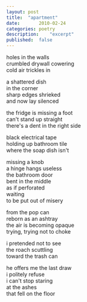 ```yaml
---
layout: post
title: 	"apartment"
date:		2010-02-24
categories:	poetry
description: 	"excerpt"
published: 	false
---
```

holes in the walls<br/>
crumbled drywall cowering<br/>
cold air trickles in<br/>

a shattered dish<br/>
in the corner<br/>
sharp edges shrieked<br/>
and now lay silenced<br/>

the fridge is missing a foot<br/>
can't stand up straight<br/>
there's a dent in the right side<br/>

black electrical tape<br/>
holding up bathroom tile<br/>
where the soap dish isn't<br/>

missing a knob<br/>
a hinge hangs useless<br/>
the bathroom door<br/>
bent in the middle<br/>
as if perforated<br/>
waiting<br/>
to be put out of misery<br/>

from the pop can<br/>
reborn as an ashtray<br/>
the air is becoming opaque<br/>
trying, trying not to choke<br/>

i pretended not to see<br/>
the roach scuttling<br/>
toward the trash can<br/>

he offers me the last draw<br/>
i politely refuse<br/>
i can't stop staring<br/>
at the ashes<br/>
that fell on the floor<br/>
